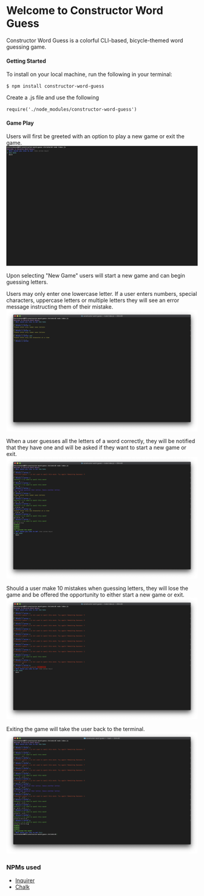 # Welcome to Constructor Word Guess
Constructor Word Guess is a colorful CLI-based, bicycle-themed word guessing game.  

#### Getting Started
To install on your local machine, run the following in your terminal:
```
$ npm install constructor-word-guess
```
Create a .js file and use the following
```
require('./node_modules/constructor-word-guess')
```

#### Game Play
Users will first be greeted with an option to play a new game or exit the game.
![start_game](Welcome.png)

Upon selecting "New Game" users will start a new game and can begin guessing letters. 

Users may only enter one lowercase letter. If a user enters numbers, special characters, uppercase letters or multiple letters they will see an error message instructing them of their mistake. 
![validation](Validation.png)

When a user guesses all the letters of a word correctly, they will be notified that they have one and will be asked if they want to start a new game or exit. 
![Win](Win_Game.png)

Should a user make 10 mistakes when guessing letters, they will lose the game and be offered the opportunity to either start a new game or exit. 
![Game_Over](Game_Over.png)

Exiting the game will take the user back to the terminal.
![Exit_Game](Exit_Game.png)

### NPMs used
- [Inquirer](https://www.npmjs.com/package/inquirer)
- [Chalk](https://www.npmjs.com/package/chalk)